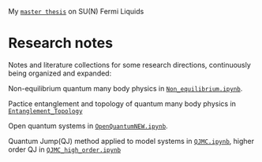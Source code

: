 My [`master thesis`](https://github.com/JSKao/Notes_and_References/blob/main/master_thesis_Kao.pdf) on SU(N) Fermi Liquids 

# Research notes

Notes and literature collections for some research directions, continuously being organized and expanded:

Non-equilibrium quantum many body physics in [`Non_equilibrium.ipynb`](https://github.com/JSKao/Computational-Quantum-Many-Body-Physics/blob/main/Non_equilibrium.ipynb). 


Pactice entanglement and topology of quantum many body physics in [`Entanglement_Topology`](https://github.com/JSKao/Computational-Quantum-Many-Body-Physics/blob/main/Entanglement_Topology.ipynb)

Open quantum systems in [`OpenQuantumNEW.ipynb`](https://github.com/JSKao/Notes_and_References/blob/main/OpenQuantumNEW.ipynb).

Quantum Jump(QJ) method applied to model systems in [`QJMC.ipynb`](https://github.com/JSKao/Notes_and_References/blob/main/QJMC.ipynb), higher order QJ in [`QJMC_high_order.ipynb`](https://github.com/JSKao/Notes_and_References/blob/main/QJMC_high_order.ipynb)

